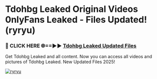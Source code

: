 # Tdohbg Leaked Original Videos 0nlyFans Leaked - Files Updated! (ryryu)

<h3>🔴 CLICK HERE 🌐==►► <a href="https://tinyurl.com/2m67pmp6" rel="nofollow">Tdohbg Leaked Updated Files</a></h3>

Get Tdohbg Leaked and all content. Now you can access all videos and pictures of Tdohbg Leaked. New Updated Files 2025!

[![ryryu](https://i.imgur.com/H4QAA4z.gif)](https://tinyurl.com/2m67pmp6)